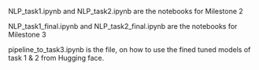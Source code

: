 NLP_task1.ipynb and NLP_task2.ipynb are the notebooks for Milestone 2

NLP_task1_final.ipynb and NLP_task2_final.ipynb are the notebooks for Milestone 3

pipeline_to_task3.ipynb is the file, on how to use the fined tuned models of task 1 & 2 from Hugging face.
